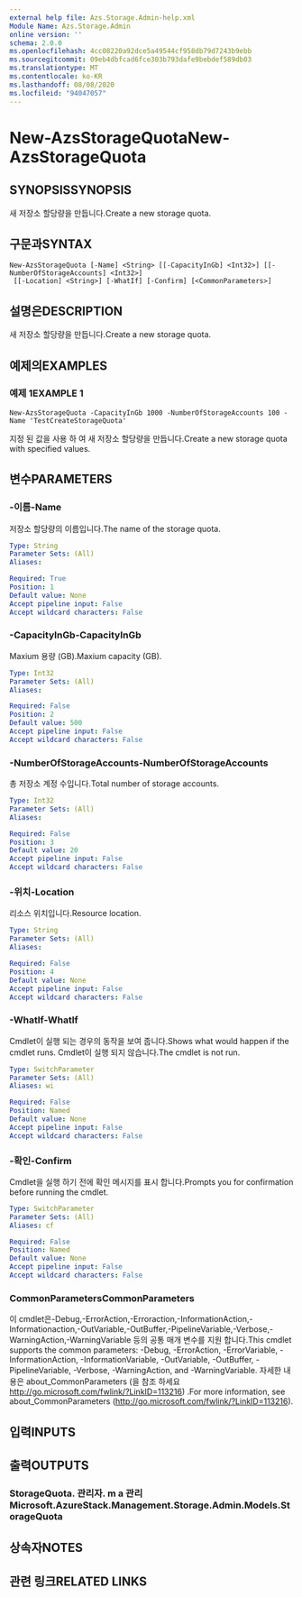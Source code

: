 ```yaml
---
external help file: Azs.Storage.Admin-help.xml
Module Name: Azs.Storage.Admin
online version: ''
schema: 2.0.0
ms.openlocfilehash: 4cc08220a92dce5a49544cf958db79d7243b9ebb
ms.sourcegitcommit: 09eb4dbfcad6fce303b793dafe9bebdef589db03
ms.translationtype: MT
ms.contentlocale: ko-KR
ms.lasthandoff: 08/08/2020
ms.locfileid: "94047057"
---
```

# <span data-ttu-id="2ccb5-101">New-AzsStorageQuota</span><span class="sxs-lookup"><span data-stu-id="2ccb5-101">New-AzsStorageQuota</span></span>

## <span data-ttu-id="2ccb5-102">SYNOPSIS</span><span class="sxs-lookup"><span data-stu-id="2ccb5-102">SYNOPSIS</span></span>
<span data-ttu-id="2ccb5-103">새 저장소 할당량을 만듭니다.</span><span class="sxs-lookup"><span data-stu-id="2ccb5-103">Create a new storage quota.</span></span>

## <span data-ttu-id="2ccb5-104">구문과</span><span class="sxs-lookup"><span data-stu-id="2ccb5-104">SYNTAX</span></span>

```
New-AzsStorageQuota [-Name] <String> [[-CapacityInGb] <Int32>] [[-NumberOfStorageAccounts] <Int32>]
 [[-Location] <String>] [-WhatIf] [-Confirm] [<CommonParameters>]
```

## <span data-ttu-id="2ccb5-105">설명은</span><span class="sxs-lookup"><span data-stu-id="2ccb5-105">DESCRIPTION</span></span>
<span data-ttu-id="2ccb5-106">새 저장소 할당량을 만듭니다.</span><span class="sxs-lookup"><span data-stu-id="2ccb5-106">Create a new storage quota.</span></span>

## <span data-ttu-id="2ccb5-107">예제의</span><span class="sxs-lookup"><span data-stu-id="2ccb5-107">EXAMPLES</span></span>

### <span data-ttu-id="2ccb5-108">예제 1</span><span class="sxs-lookup"><span data-stu-id="2ccb5-108">EXAMPLE 1</span></span>
```
New-AzsStorageQuota -CapacityInGb 1000 -NumberOfStorageAccounts 100 -Name 'TestCreateStorageQuota'
```

<span data-ttu-id="2ccb5-109">지정 된 값을 사용 하 여 새 저장소 할당량을 만듭니다.</span><span class="sxs-lookup"><span data-stu-id="2ccb5-109">Create a new storage quota with specified values.</span></span>

## <span data-ttu-id="2ccb5-110">변수</span><span class="sxs-lookup"><span data-stu-id="2ccb5-110">PARAMETERS</span></span>

### <span data-ttu-id="2ccb5-111">-이름</span><span class="sxs-lookup"><span data-stu-id="2ccb5-111">-Name</span></span>
<span data-ttu-id="2ccb5-112">저장소 할당량의 이름입니다.</span><span class="sxs-lookup"><span data-stu-id="2ccb5-112">The name of the storage quota.</span></span>

```yaml
Type: String
Parameter Sets: (All)
Aliases:

Required: True
Position: 1
Default value: None
Accept pipeline input: False
Accept wildcard characters: False
```

### <span data-ttu-id="2ccb5-113">-CapacityInGb</span><span class="sxs-lookup"><span data-stu-id="2ccb5-113">-CapacityInGb</span></span>
<span data-ttu-id="2ccb5-114">Maxium 용량 (GB).</span><span class="sxs-lookup"><span data-stu-id="2ccb5-114">Maxium capacity (GB).</span></span>

```yaml
Type: Int32
Parameter Sets: (All)
Aliases:

Required: False
Position: 2
Default value: 500
Accept pipeline input: False
Accept wildcard characters: False
```

### <span data-ttu-id="2ccb5-115">-NumberOfStorageAccounts</span><span class="sxs-lookup"><span data-stu-id="2ccb5-115">-NumberOfStorageAccounts</span></span>
<span data-ttu-id="2ccb5-116">총 저장소 계정 수입니다.</span><span class="sxs-lookup"><span data-stu-id="2ccb5-116">Total number of storage accounts.</span></span>

```yaml
Type: Int32
Parameter Sets: (All)
Aliases:

Required: False
Position: 3
Default value: 20
Accept pipeline input: False
Accept wildcard characters: False
```

### <span data-ttu-id="2ccb5-117">-위치</span><span class="sxs-lookup"><span data-stu-id="2ccb5-117">-Location</span></span>
<span data-ttu-id="2ccb5-118">리소스 위치입니다.</span><span class="sxs-lookup"><span data-stu-id="2ccb5-118">Resource location.</span></span>

```yaml
Type: String
Parameter Sets: (All)
Aliases:

Required: False
Position: 4
Default value: None
Accept pipeline input: False
Accept wildcard characters: False
```

### <span data-ttu-id="2ccb5-119">-WhatIf</span><span class="sxs-lookup"><span data-stu-id="2ccb5-119">-WhatIf</span></span>
<span data-ttu-id="2ccb5-120">Cmdlet이 실행 되는 경우의 동작을 보여 줍니다.</span><span class="sxs-lookup"><span data-stu-id="2ccb5-120">Shows what would happen if the cmdlet runs.</span></span>
<span data-ttu-id="2ccb5-121">Cmdlet이 실행 되지 않습니다.</span><span class="sxs-lookup"><span data-stu-id="2ccb5-121">The cmdlet is not run.</span></span>

```yaml
Type: SwitchParameter
Parameter Sets: (All)
Aliases: wi

Required: False
Position: Named
Default value: None
Accept pipeline input: False
Accept wildcard characters: False
```

### <span data-ttu-id="2ccb5-122">-확인</span><span class="sxs-lookup"><span data-stu-id="2ccb5-122">-Confirm</span></span>
<span data-ttu-id="2ccb5-123">Cmdlet을 실행 하기 전에 확인 메시지를 표시 합니다.</span><span class="sxs-lookup"><span data-stu-id="2ccb5-123">Prompts you for confirmation before running the cmdlet.</span></span>

```yaml
Type: SwitchParameter
Parameter Sets: (All)
Aliases: cf

Required: False
Position: Named
Default value: None
Accept pipeline input: False
Accept wildcard characters: False
```

### <span data-ttu-id="2ccb5-124">CommonParameters</span><span class="sxs-lookup"><span data-stu-id="2ccb5-124">CommonParameters</span></span>
<span data-ttu-id="2ccb5-125">이 cmdlet은-Debug,-ErrorAction,-Erroraction,-InformationAction,-Informationaction,-OutVariable,-OutBuffer,-PipelineVariable,-Verbose,-WarningAction,-WarningVariable 등의 공통 매개 변수를 지원 합니다.</span><span class="sxs-lookup"><span data-stu-id="2ccb5-125">This cmdlet supports the common parameters: -Debug, -ErrorAction, -ErrorVariable, -InformationAction, -InformationVariable, -OutVariable, -OutBuffer, -PipelineVariable, -Verbose, -WarningAction, and -WarningVariable.</span></span> <span data-ttu-id="2ccb5-126">자세한 내용은 about_CommonParameters (을 참조 하세요 http://go.microsoft.com/fwlink/?LinkID=113216) .</span><span class="sxs-lookup"><span data-stu-id="2ccb5-126">For more information, see about_CommonParameters (http://go.microsoft.com/fwlink/?LinkID=113216).</span></span>

## <span data-ttu-id="2ccb5-127">입력</span><span class="sxs-lookup"><span data-stu-id="2ccb5-127">INPUTS</span></span>

## <span data-ttu-id="2ccb5-128">출력</span><span class="sxs-lookup"><span data-stu-id="2ccb5-128">OUTPUTS</span></span>

### <span data-ttu-id="2ccb5-129">StorageQuota. 관리자. m a 관리</span><span class="sxs-lookup"><span data-stu-id="2ccb5-129">Microsoft.AzureStack.Management.Storage.Admin.Models.StorageQuota</span></span>

## <span data-ttu-id="2ccb5-130">상속자</span><span class="sxs-lookup"><span data-stu-id="2ccb5-130">NOTES</span></span>

## <span data-ttu-id="2ccb5-131">관련 링크</span><span class="sxs-lookup"><span data-stu-id="2ccb5-131">RELATED LINKS</span></span>
